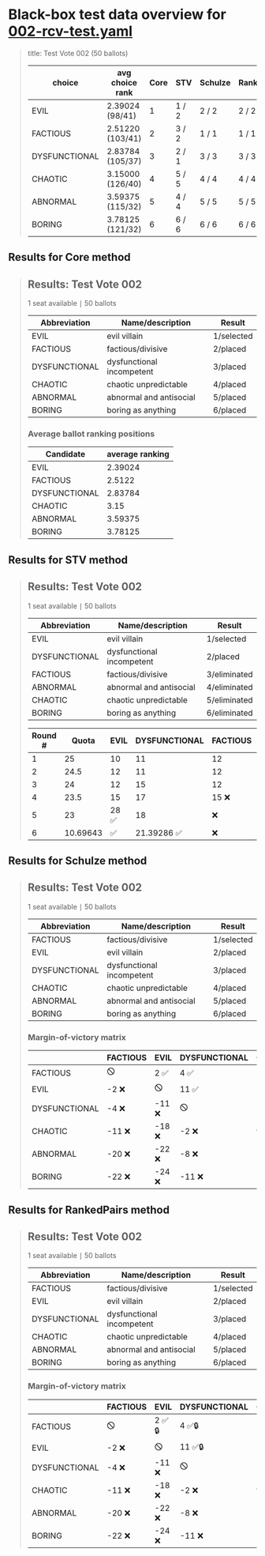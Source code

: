 # Black-box test data overview for [002-rcv-test.yaml](002-rcv-test.yaml)

<blockquote>
title: Test Vote 002 (50 ballots)
<table>
<thead>
<tr>
<th>choice</th>
<th>avg choice rank</th>
<th>Core</th>
<th>STV</th>
<th>Schulze</th>
<th>RankedPairs</th>
<th>Copeland</th>
</tr>
</thead>
<tbody>
<tr>
<td>EVIL</td>
<td>2.39024 (98/41)</td>
<td>1</td>
<td>1 / 2</td>
<td>2 / 2</td>
<td>2 / 2</td>
<td>2 (4)</td>
</tr>
<tr>
<td>FACTIOUS</td>
<td>2.51220 (103/41)</td>
<td>2</td>
<td>3 / 2</td>
<td>1 / 1</td>
<td>1 / 1</td>
<td>1 (5)</td>
</tr>
<tr>
<td>DYSFUNCTIONAL</td>
<td>2.83784 (105/37)</td>
<td>3</td>
<td>2 / 1</td>
<td>3 / 3</td>
<td>3 / 3</td>
<td>3 (3)</td>
</tr>
<tr>
<td>CHAOTIC</td>
<td>3.15000 (126/40)</td>
<td>4</td>
<td>5 / 5</td>
<td>4 / 4</td>
<td>4 / 4</td>
<td>4 (2)</td>
</tr>
<tr>
<td>ABNORMAL</td>
<td>3.59375 (115/32)</td>
<td>5</td>
<td>4 / 4</td>
<td>5 / 5</td>
<td>5 / 5</td>
<td>5 (1)</td>
</tr>
<tr>
<td>BORING</td>
<td>3.78125 (121/32)</td>
<td>6</td>
<td>6 / 6</td>
<td>6 / 6</td>
<td>6 / 6</td>
<td>6 (0)</td>
</tr>
</tbody>
</table>


</blockquote>

## Results for Core method
<blockquote>
<div id="prefvote">
<h2>Results: Test Vote 002</h2>
<p>1 seat available &VerticalBar; 50 ballots</p>
<table>
<thead>
<tr>
<th>Abbreviation</th>
<th>Name/description</th>
<th>Result</th>
</tr>
</thead>
<tbody>
<tr>
<td>EVIL</td>
<td>evil villain</td>
<td>1/selected</td>
</tr>
<tr>
<td>FACTIOUS</td>
<td>factious/divisive</td>
<td>2/placed</td>
</tr>
<tr>
<td>DYSFUNCTIONAL</td>
<td>dysfunctional incompetent</td>
<td>3/placed</td>
</tr>
<tr>
<td>CHAOTIC</td>
<td>chaotic unpredictable</td>
<td>4/placed</td>
</tr>
<tr>
<td>ABNORMAL</td>
<td>abnormal and antisocial</td>
<td>5/placed</td>
</tr>
<tr>
<td>BORING</td>
<td>boring as anything</td>
<td>6/placed</td>
</tr>
</tbody>
</table>
<h3>Average ballot ranking positions</h3>
<table>
<thead>
<tr>
<th>Candidate</th>
<th>average ranking</th>
</tr>
</thead>
<tbody>
<tr>
<td>EVIL</td>
<td>2.39024</td>
</tr>
<tr>
<td>FACTIOUS</td>
<td>2.5122</td>
</tr>
<tr>
<td>DYSFUNCTIONAL</td>
<td>2.83784</td>
</tr>
<tr>
<td>CHAOTIC</td>
<td>3.15</td>
</tr>
<tr>
<td>ABNORMAL</td>
<td>3.59375</td>
</tr>
<tr>
<td>BORING</td>
<td>3.78125</td>
</tr>
</tbody>
</table>
</div>

</blockquote>

## Results for STV method
<blockquote>
<div id="prefvote">
<h2>Results: Test Vote 002</h2>
<p>1 seat available &VerticalBar; 50 ballots</p>
<table>
<thead>
<tr>
<th>Abbreviation</th>
<th>Name/description</th>
<th>Result</th>
</tr>
</thead>
<tbody>
<tr>
<td>EVIL</td>
<td>evil villain</td>
<td>1/selected</td>
</tr>
<tr>
<td>DYSFUNCTIONAL</td>
<td>dysfunctional incompetent</td>
<td>2/placed</td>
</tr>
<tr>
<td>FACTIOUS</td>
<td>factious/divisive</td>
<td>3/eliminated</td>
</tr>
<tr>
<td>ABNORMAL</td>
<td>abnormal and antisocial</td>
<td>4/eliminated</td>
</tr>
<tr>
<td>CHAOTIC</td>
<td>chaotic unpredictable</td>
<td>5/eliminated</td>
</tr>
<tr>
<td>BORING</td>
<td>boring as anything</td>
<td>6/eliminated</td>
</tr>
</tbody>
</table>
<table>
<thead>
<tr>
<th>Round #</th>
<th>Quota</th>
<th>EVIL</th>
<th>DYSFUNCTIONAL</th>
<th>FACTIOUS</th>
<th>ABNORMAL</th>
<th>CHAOTIC</th>
<th>BORING</th>
</tr>
</thead>
<tbody>
<tr>
<td>1</td>
<td>25</td>
<td>10</td>
<td>11</td>
<td>12</td>
<td>6</td>
<td>6</td>
<td>5 ❌</td>
</tr>
<tr>
<td>2</td>
<td>24.5</td>
<td>12</td>
<td>11</td>
<td>12</td>
<td>8</td>
<td>6 ❌</td>
<td>❌</td>
</tr>
<tr>
<td>3</td>
<td>24</td>
<td>12</td>
<td>15</td>
<td>12</td>
<td>9 ❌</td>
<td>❌</td>
<td>❌</td>
</tr>
<tr>
<td>4</td>
<td>23.5</td>
<td>15</td>
<td>17</td>
<td>15 ❌</td>
<td>❌</td>
<td>❌</td>
<td>❌</td>
</tr>
<tr>
<td>5</td>
<td>23</td>
<td>28 ✅</td>
<td>18</td>
<td>❌</td>
<td>❌</td>
<td>❌</td>
<td>❌</td>
</tr>
<tr>
<td>6</td>
<td>10.69643</td>
<td>✅</td>
<td>21.39286 ✅</td>
<td>❌</td>
<td>❌</td>
<td>❌</td>
<td>❌</td>
</tr>
</tbody>
</table>
</div>

</blockquote>

## Results for Schulze method
<blockquote>
<div id="prefvote">
<h2>Results: Test Vote 002</h2>
<p>1 seat available &VerticalBar; 50 ballots</p>
<table>
<thead>
<tr>
<th>Abbreviation</th>
<th>Name/description</th>
<th>Result</th>
</tr>
</thead>
<tbody>
<tr>
<td>FACTIOUS</td>
<td>factious/divisive</td>
<td>1/selected</td>
</tr>
<tr>
<td>EVIL</td>
<td>evil villain</td>
<td>2/placed</td>
</tr>
<tr>
<td>DYSFUNCTIONAL</td>
<td>dysfunctional incompetent</td>
<td>3/placed</td>
</tr>
<tr>
<td>CHAOTIC</td>
<td>chaotic unpredictable</td>
<td>4/placed</td>
</tr>
<tr>
<td>ABNORMAL</td>
<td>abnormal and antisocial</td>
<td>5/placed</td>
</tr>
<tr>
<td>BORING</td>
<td>boring as anything</td>
<td>6/placed</td>
</tr>
</tbody>
</table>
<h3>Margin-of-victory matrix</h3>
<table>
<thead>
<tr>
<th></th>
<th>FACTIOUS</th>
<th>EVIL</th>
<th>DYSFUNCTIONAL</th>
<th>CHAOTIC</th>
<th>ABNORMAL</th>
<th>BORING</th>
</tr>
</thead>
<tbody>
<tr>
<td>FACTIOUS</td>
<td>🛇</td>
<td>2 ✅</td>
<td>4 ✅</td>
<td>11 ✅</td>
<td>20 ✅</td>
<td>22 ✅</td>
</tr>
<tr>
<td>EVIL</td>
<td>-2 ❌</td>
<td>🛇</td>
<td>11 ✅</td>
<td>18 ✅</td>
<td>22 ✅</td>
<td>24 ✅</td>
</tr>
<tr>
<td>DYSFUNCTIONAL</td>
<td>-4 ❌</td>
<td>-11 ❌</td>
<td>🛇</td>
<td>2 ✅</td>
<td>8 ✅</td>
<td>11 ✅</td>
</tr>
<tr>
<td>CHAOTIC</td>
<td>-11 ❌</td>
<td>-18 ❌</td>
<td>-2 ❌</td>
<td>🛇</td>
<td>11 ✅</td>
<td>18 ✅</td>
</tr>
<tr>
<td>ABNORMAL</td>
<td>-20 ❌</td>
<td>-22 ❌</td>
<td>-8 ❌</td>
<td>-11 ❌</td>
<td>🛇</td>
<td>3 ✅</td>
</tr>
<tr>
<td>BORING</td>
<td>-22 ❌</td>
<td>-24 ❌</td>
<td>-11 ❌</td>
<td>-18 ❌</td>
<td>-3 ❌</td>
<td>🛇</td>
</tr>
</tbody>
</table>
</div>

</blockquote>

## Results for RankedPairs method
<blockquote>
<div id="prefvote">
<h2>Results: Test Vote 002</h2>
<p>1 seat available &VerticalBar; 50 ballots</p>
<table>
<thead>
<tr>
<th>Abbreviation</th>
<th>Name/description</th>
<th>Result</th>
</tr>
</thead>
<tbody>
<tr>
<td>FACTIOUS</td>
<td>factious/divisive</td>
<td>1/selected</td>
</tr>
<tr>
<td>EVIL</td>
<td>evil villain</td>
<td>2/placed</td>
</tr>
<tr>
<td>DYSFUNCTIONAL</td>
<td>dysfunctional incompetent</td>
<td>3/placed</td>
</tr>
<tr>
<td>CHAOTIC</td>
<td>chaotic unpredictable</td>
<td>4/placed</td>
</tr>
<tr>
<td>ABNORMAL</td>
<td>abnormal and antisocial</td>
<td>5/placed</td>
</tr>
<tr>
<td>BORING</td>
<td>boring as anything</td>
<td>6/placed</td>
</tr>
</tbody>
</table>
<h3>Margin-of-victory matrix</h3>
<table>
<thead>
<tr>
<th></th>
<th>FACTIOUS</th>
<th>EVIL</th>
<th>DYSFUNCTIONAL</th>
<th>CHAOTIC</th>
<th>ABNORMAL</th>
<th>BORING</th>
</tr>
</thead>
<tbody>
<tr>
<td>FACTIOUS</td>
<td>🛇</td>
<td>2 ✅🔒</td>
<td>4 ✅🔒</td>
<td>11 ✅🔒</td>
<td>20 ✅🔒</td>
<td>22 ✅🔒</td>
</tr>
<tr>
<td>EVIL</td>
<td>-2 ❌</td>
<td>🛇</td>
<td>11 ✅🔒</td>
<td>18 ✅🔒</td>
<td>22 ✅🔒</td>
<td>24 ✅🔒</td>
</tr>
<tr>
<td>DYSFUNCTIONAL</td>
<td>-4 ❌</td>
<td>-11 ❌</td>
<td>🛇</td>
<td>2 ✅🔒</td>
<td>8 ✅🔒</td>
<td>11 ✅🔒</td>
</tr>
<tr>
<td>CHAOTIC</td>
<td>-11 ❌</td>
<td>-18 ❌</td>
<td>-2 ❌</td>
<td>🛇</td>
<td>11 ✅🔒</td>
<td>18 ✅🔒</td>
</tr>
<tr>
<td>ABNORMAL</td>
<td>-20 ❌</td>
<td>-22 ❌</td>
<td>-8 ❌</td>
<td>-11 ❌</td>
<td>🛇</td>
<td>3 ✅🔒</td>
</tr>
<tr>
<td>BORING</td>
<td>-22 ❌</td>
<td>-24 ❌</td>
<td>-11 ❌</td>
<td>-18 ❌</td>
<td>-3 ❌</td>
<td>🛇</td>
</tr>
</tbody>
</table>
</div>

</blockquote>

